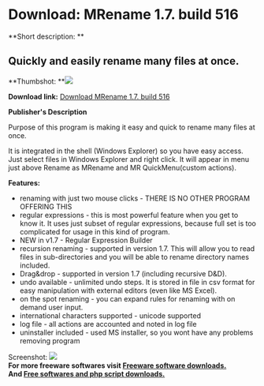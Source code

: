 # Download: MRename 1.7. build 516

**Short description: **

## Quickly and easily rename many files at once.

  
**Thumbshot: **![](http://www.freewarefiles.com/screenshot/mrename_md.gif)   
  
**Download link:** [Download MRename 1.7. build 516](http://freesoftwares.boysofts.com/MRename-Build_program_14914.html)  
  

**Publisher's Description**  
  

Purpose of this program is making it easy and quick to rename many files at
once.

It is integrated in the shell (Windows Explorer) so you have easy access. Just
select files in Windows Explorer and right click. It will appear in menu just
above Rename as MRename and MR QuickMenu(custom actions).

**Features:**

  * renaming with just two mouse clicks - THERE IS NO OTHER PROGRAM OFFERING THIS 
  * regular expressions - this is most powerful feature when you get to know it. It uses just subset of regular expressions, because full set is too complicated for usage in this kind of program. 
  * NEW in v1.7 - Regular Expression Builder 
  * recursion renaming - supported in version 1.7. This will allow you to read files in sub-directories and you will be able to rename directory names included. 
  * Drag&drop - supported in version 1.7 (including recursive D&D). 
  * undo available - unlimited undo steps. It is stored in file in csv format for easy manipulation with external editors (even like MS Excel). 
  * on the spot renaming - you can expand rules for renaming with on demand user input. 
  * international characters supported - unicode supported 
  * log file - all actions are accounted and noted in log file 
  * uninstaller included - used MS installer, so you wont have any problems removing program 

  
  
Screenshot: ![](http://www.freewarefiles.com/screenshot/mrename.gif)  
**For more freeware softwares visit [Freeware software downloads.](http://freesoftwares.boysofts.com/)**   
**And [Free softwares and php script downloads.](http://www.boysofts.com/)**

